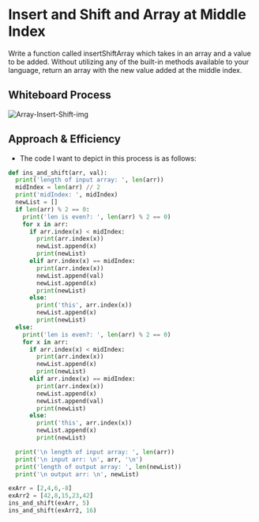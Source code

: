 # Insert and Shift and Array at Middle Index
Write a function called insertShiftArray which takes in an array and a value to be added. Without utilizing any of the built-in methods available to your language, return an array with the new value added at the middle index.

## Whiteboard Process
<!-- Embedded whiteboard image -->
![Array-Insert-Shift-img]()

## Approach & Efficiency
<!-- What approach did you take? Discuss Why. What is the Big O space/time for this approach? -->
- The code I want to depict in this process is as follows:

```python
def ins_and_shift(arr, val):
  print('length of input array: ', len(arr))
  midIndex = len(arr) // 2
  print('midIndex: ', midIndex)
  newList = []
  if len(arr) % 2 == 0:
    print('len is even?: ', len(arr) % 2 == 0)
    for x in arr:
      if arr.index(x) < midIndex:
        print(arr.index(x))
        newList.append(x)
        print(newList)
      elif arr.index(x) == midIndex:
        print(arr.index(x))
        newList.append(val)
        newList.append(x)
        print(newList)
      else:
        print('this', arr.index(x))
        newList.append(x)
        print(newList)
  else:
    print('len is even?: ', len(arr) % 2 == 0)
    for x in arr:
      if arr.index(x) < midIndex:
        print(arr.index(x))
        newList.append(x)
        print(newList)
      elif arr.index(x) == midIndex:
        print(arr.index(x))
        newList.append(x)
        newList.append(val)
        print(newList)
      else:
        print('this', arr.index(x))
        newList.append(x)
        print(newList)

  print('\n length of input array: ', len(arr))
  print('\n input arr: \n', arr, '\n')
  print('length of output array: ', len(newList))
  print('\n output arr: \n', newList)

exArr = [2,4,6,-8]
exArr2 = [42,8,15,23,42]
ins_and_shift(exArr, 5)
ins_and_shift(exArr2, 16)
```